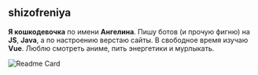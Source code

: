 ## shizofreniya
**Я кошкодевочка** по имени **Ангелина**. Пишу ботов (и прочую фигню) на **JS**, **Java**, а по настроению верстаю сайты. В свободное время изучаю **Vue**.
Люблю смотреть аниме, пить энергетики и мурлыкать.

![Readme Card](https://github-readme-stats.vercel.app/api?username=shizofreniya&show_icons=true&theme=radical)
